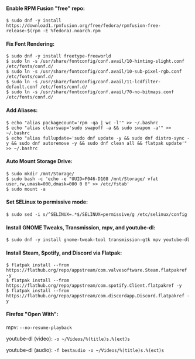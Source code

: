 #### Enable RPM Fusion "free" repo:
```
$ sudo dnf -y install https://download1.rpmfusion.org/free/fedora/rpmfusion-free-release-$(rpm -E %fedora).noarch.rpm
```

#### Fix Font Rendering:
```
$ sudo dnf -y install freetype-freeworld
$ sudo ln -s /usr/share/fontconfig/conf.avail/10-hinting-slight.conf /etc/fonts/conf.d/
$ sudo ln -s /usr/share/fontconfig/conf.avail/10-sub-pixel-rgb.conf /etc/fonts/conf.d/
$ sudo ln -s /usr/share/fontconfig/conf.avail/11-lcdfilter-default.conf /etc/fonts/conf.d/
$ sudo ln -s /usr/share/fontconfig/conf.avail/70-no-bitmaps.conf /etc/fonts/conf.d/
```

#### Add Aliases:
```
$ echo "alias packagecount='rpm -qa | wc -l'" >> ~/.bashrc
$ echo "alias clearswap='sudo swapoff -a && sudo swapon -a'" >> ~/.bashrc
$ echo "alias fullupdate='sudo dnf update -y && sudo dnf distro-sync -y && sudo dnf autoremove -y && sudo dnf clean all && flatpak update'" >> ~/.bashrc
```

#### Auto Mount Storage Drive:
```
$ sudo mkdir /mnt/Storage/
$ sudo bash -c 'echo -e "UUID=F046-D108 /mnt/Storage/ vfat user,rw,umask=000,dmask=000 0 0" >> /etc/fstab'
$ sudo mount -a
```

#### Set SELinux to permissive mode:
```
$ sudo sed -i s/^SELINUX=.*$/SELINUX=permissive/g /etc/selinux/config
```

#### Install GNOME Tweaks, Transmission, mpv, and youtube-dl:
```
$ sudo dnf -y install gnome-tweak-tool transmission-gtk mpv youtube-dl
```

#### Install Steam, Spotify, and Discord via Flatpak:
```
$ flatpak install --from https://flathub.org/repo/appstream/com.valvesoftware.Steam.flatpakref -y
$ flatpak install --from https://flathub.org/repo/appstream/com.spotify.Client.flatpakref -y
$ flatpak install --from https://flathub.org/repo/appstream/com.discordapp.Discord.flatpakref -y
```

#### Firefox "Open With":
mpv:
`--no-resume-playback`

youtube-dl (video):
`-o ~/Videos/%(title)s.%(ext)s`

youtube-dl (audio):
`-f bestaudio -o ~/Videos/%(title)s.%(ext)s`
